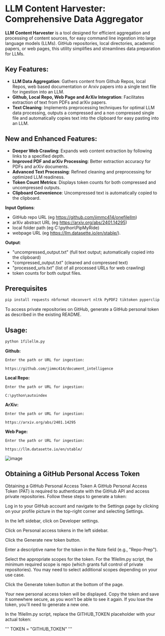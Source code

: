# LLM Content Harvester: Comprehensive Data Aggregator

**LLM Content Harvester** is a tool designed for efficient aggregation and processing of content sources, for easy command line ingestion into large language models (LLMs). GitHub repositories, local directories, academic papers, or web pages, this utility simplifies and streamlines data preparation for LLMs.

## Key Features:
- **LLM Data Aggregation**: Gathers content from Github Repos, local Repos, web based documentation or Arxiv papers into a single text file for ingestion into an LLM.
- **Github, Local Repo, Web Page and ArXiv Integration**: Facilitates extraction of text from PDFs and arXiv papers.
- **Text Cleaning**: Implements preprocessing techniques for optimal LLM data processing, outputs a compressed and a non compressed single file and automatically copies text into the clipboard for easy pasting into an LLM.


## New and Enhanced Features:
- **Deeper Web Crawling**: Expands web content extraction by following links to a specified depth.
- **Improved PDF and arXiv Processing**: Better extraction accuracy for PDFs and arXiv documents.
- **Advanced Text Processing**: Refined cleaning and preprocessing for optimized LLM readiness.
- **Token Count Metrics**: Displays token counts for both compressed and uncompressed outputs.
- **Clipboard Convenience**: Uncompressed text is automatically copied to the clipboard.

  
**Input Options**: 
- GitHub repo URL (eg https://github.com/jimmc414/onefilellm)
- arXiv abstract URL (eg https://arxiv.org/abs/2401.14295)
- local folder path (eg C:\python\PipMyRide)
- webpage URL (eg https://llm.datasette.io/en/stable/).  

**Output**: 
- "uncompressed_output.txt" (full text output; automatically copied into the clipboard)
- "compressed_output.txt" (cleaned and compressed text)
- "processed_urls.txt" (list of all processed URLs for web crawling)
- token counts for both output files.


## Prerequisites

```bash
pip install requests nbformat nbconvert nltk PyPDF2 tiktoken pyperclip
```

To access private repositories on GitHub, generate a GitHub personal token as described in the existing README.

## Usage:
```bash
python 1filellm.py
```

**Github:**
```
Enter the path or URL for ingestion: 

https://github.com/jimmc414/document_intelligence
```
**Local Repo:**
```
Enter the path or URL for ingestion:

C:\python\autoindex
```
**ArXiv:**
```
Enter the path or URL for ingestion:

https://arxiv.org/abs/2401.14295
```
**Web Page:**
```
Enter the path or URL for ingestion:

https://llm.datasette.io/en/stable/
```

![image](https://github.com/jimmc414/onefilellm/assets/6346529/aac59566-9b31-48b6-aa7b-5f6fd7427f2c)


## Obtaining a GitHub Personal Access Token

Obtaining a GitHub Personal Access Token
A GitHub Personal Access Token (PAT) is required to authenticate with the GitHub API and access private repositories. Follow these steps to generate a token:

Log in to your GitHub account and navigate to the Settings page by clicking on your profile picture in the top-right corner and selecting Settings.

In the left sidebar, click on Developer settings.

Click on Personal access tokens in the left sidebar.

Click the Generate new token button.

Enter a descriptive name for the token in the Note field (e.g., "Repo-Prep").

Select the appropriate scopes for the token. For the 1filellm.py script, the minimum required scope is repo (which grants full control of private repositories). You may need to select additional scopes depending on your use case.

Click the Generate token button at the bottom of the page.

Your new personal access token will be displayed. Copy the token and save it somewhere secure, as you won't be able to see it again. If you lose the token, you'll need to generate a new one.

In the 1filellm.py script, replace the GITHUB_TOKEN placeholder with your actual token:

'''
TOKEN = "GITHUB_TOKEN"
'''
